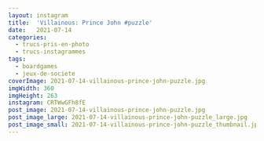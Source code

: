 ```yaml
---
layout: instagram
title:  'Villainous: Prince John #puzzle'
date:   2021-07-14
categories: 
  - trucs-pris-en-photo
  - trucs-instagrammes
tags:
  - boardgames
  - jeux-de-societe
coverImage: 2021-07-14-villainous-prince-john-puzzle.jpg
imgWidth: 360
imgHeight: 263
instagram: CRTWwGFh8fE
post_image: 2021-07-14-villainous-prince-john-puzzle.jpg
post_image_large: 2021-07-14-villainous-prince-john-puzzle_large.jpg
post_image_small: 2021-07-14-villainous-prince-john-puzzle_thumbnail.jpg
---
```



